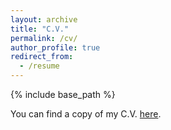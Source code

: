 ```yaml
---
layout: archive
title: "C.V."
permalink: /cv/
author_profile: true
redirect_from:
  - /resume
---
```


{% include base_path %}

You can find a copy of my C.V. [here]([https://www.dropbox.com/scl/fi/nh8qmwv50x8tilv9jrtpm/CV_Wang.pdf?rlkey=4y544f8iv5y3u1wzucnycpbmu&st=oxvhel05&dl=0]).

